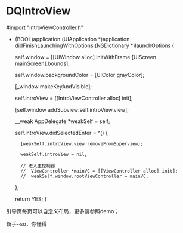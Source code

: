 # DQIntroView

#import "IntroViewController.h"

- (BOOL)application:(UIApplication *)application didFinishLaunchingWithOptions:(NSDictionary *)launchOptions {
    
    self.window = [[UIWindow alloc] initWithFrame:[UIScreen mainScreen].bounds];
    
    self.window.backgroundColor = [UIColor grayColor];
    
    [_window makeKeyAndVisible];
    
    self.introView = [[IntroViewController alloc] init];
    
    [self.window addSubview:self.introView.view];
    
    __weak AppDelegate *weakSelf = self;
    
    self.introView.didSelectedEnter = ^() {
        
        [weakSelf.introView.view removeFromSuperview];
        
        weakSelf.introView = nil;
        
        // 进入主控制器
        //  ViewController *mainVC = [[ViewController alloc] init];
        //  weakSelf.window.rootViewController = mainVC;
    };

    return YES;
}

引导页每页可以自定义布局，更多请参照demo；

新手~so，你懂得
